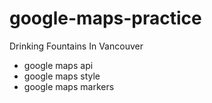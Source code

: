 # google-maps-practice
Drinking Fountains In Vancouver 

- google maps api
- google maps style
- google maps markers
